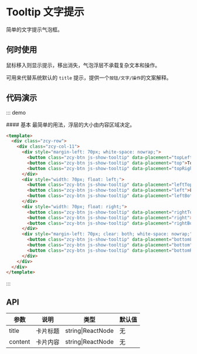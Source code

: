 <script>
    export default {
        mounted () {
          $('.js-show-tooltip').each((i, item) => {
            $(item).tooltip({
              placement: $(item).data('placement'),
              content: '内容'
            })
          })
        }
    }
</script>

# Tooltip 文字提示

简单的文字提示气泡框。

## 何时使用

鼠标移入则显示提示，移出消失，气泡浮层不承载复杂文本和操作。

可用来代替系统默认的 `title` 提示，提供一个`按钮/文字/操作`的文案解释。

## 代码演示

::: demo
<summary>
  #### 基本
  最简单的用法，浮层的大小由内容区域决定。
</summary>

```html
<template>
  <div class="zcy-row">
    <div class="zcy-col-11">
      <div style="margin-left: 70px; white-space: nowrap;">
        <button class="zcy-btn js-show-tooltip" data-placement="topLeft">TL</button>
        <button class="zcy-btn js-show-tooltip" data-placement="top">Top</button>
        <button class="zcy-btn js-show-tooltip" data-placement="topRight">TR</button>
      </div>
      <div style="width: 70px; float: left;">
        <button class="zcy-btn js-show-tooltip" data-placement="leftTop">LT</button>
        <button class="zcy-btn js-show-tooltip" data-placement="left">Left</button>
        <button class="zcy-btn js-show-tooltip" data-placement="leftBottom">LB</button>
      </div>
      <div style="width: 70px; float: right;">
        <button class="zcy-btn js-show-tooltip" data-placement="rightTop">RT</button>
        <button class="zcy-btn js-show-tooltip" data-placement="right">Right</button>
        <button class="zcy-btn js-show-tooltip" data-placement="rightBottom">RB</button>
      </div>
      <div style="margin-left: 70px; clear: both; white-space: nowrap;">
        <button class="zcy-btn js-show-tooltip" data-placement="bottomLeft">BL</button>
        <button class="zcy-btn js-show-tooltip" data-placement="bottom">Bottom</button>
        <button class="zcy-btn js-show-tooltip" data-placement="bottomRight">BR</button>
      </div>
    </div>
  </div>
</template>
```
:::


## API

| 参数      | 说明                                     | 类型          | 默认值 |
|-----------|------------------------------------------|---------------|--------|
| title     | 卡片标题                                 | string\|ReactNode | 无     |
| content   | 卡片内容                            | string\|ReactNode | 无     |